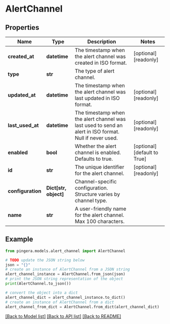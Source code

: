 # AlertChannel


## Properties

Name | Type | Description | Notes
------------ | ------------- | ------------- | -------------
**created_at** | **datetime** | The timestamp when the alert channel was created in ISO format. | [optional] [readonly] 
**type** | **str** | The type of alert channel. | 
**updated_at** | **datetime** | The timestamp when the alert channel was last updated in ISO format. | [optional] [readonly] 
**last_used_at** | **datetime** | The timestamp when the alert channel was last used to send an alert in ISO format. Null if never used. | [optional] [readonly] 
**enabled** | **bool** | Whether the alert channel is enabled. Defaults to true. | [optional] [default to True]
**id** | **str** | The unique identifier for the alert channel. | [optional] [readonly] 
**configuration** | **Dict[str, object]** | Channel-specific configuration. Structure varies by channel type. | 
**name** | **str** | A user-friendly name for the alert channel. Max 100 characters. | 

## Example

```python
from pingera.models.alert_channel import AlertChannel

# TODO update the JSON string below
json = "{}"
# create an instance of AlertChannel from a JSON string
alert_channel_instance = AlertChannel.from_json(json)
# print the JSON string representation of the object
print(AlertChannel.to_json())

# convert the object into a dict
alert_channel_dict = alert_channel_instance.to_dict()
# create an instance of AlertChannel from a dict
alert_channel_from_dict = AlertChannel.from_dict(alert_channel_dict)
```
[[Back to Model list]](../README.md#documentation-for-models) [[Back to API list]](../README.md#documentation-for-api-endpoints) [[Back to README]](../README.md)


